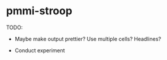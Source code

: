 # pmmi-stroop
TODO:

- Maybe make output prettier? Use multiple cells? Headlines?

- Conduct experiment
